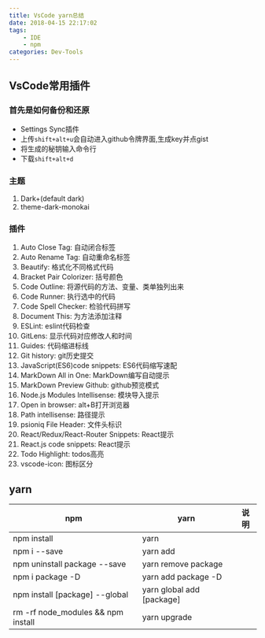 ```yaml
---
title: VsCode yarn总结
date: 2018-04-15 22:17:02
tags:
    - IDE
    - npm
categories: Dev-Tools
---
```


## VsCode常用插件

### 首先是如何备份和还原
- Settings Sync插件
- 上传`shift+alt+u`会自动进入github令牌界面,生成key并点gist
- 将生成的秘钥输入命令行
- 下载`shift+alt+d`

### 主题
1. Dark+(default dark)
2. theme-dark-monokai
<!--more-->

### 插件
1. Auto Close Tag: 自动闭合标签
2. Auto Rename Tag: 自动重命名标签
3. Beautify: 格式化不同格式代码
4. Bracket Pair Colorizer: 括号颜色
5. Code Outline: 将源代码的方法、变量、类单独列出来
6. Code Runner: 执行选中的代码
7. Code Spell Checker: 检验代码拼写
8. Document This: 为方法添加注释
9. ESLint: eslint代码检查
10. GitLens: 显示代码对应修改人和时间
11. Guides: 代码缩进标线
12. Git history: git历史提交
12. JavaScript(ES6)code snippets: ES6代码缩写速配
13. MarkDown All in One: MarkDown编写自动提示
14. MarkDown Preview Github: github预览模式
15. Node.js Modules Intellisense: 模块导入提示
16. Open in browser: alt+B打开浏览器
17. Path intellisense: 路径提示
18. psioniq File Header: 文件头标识
19. React/Redux/React-Router Snippets: React提示
20. React.js code snippets: React提示
21. Todo Highlight: todos高亮
22. vscode-icon: 图标区分

## yarn
npm|yarn|说明
---|---|---
npm install|yarn|
npm i --save|yarn add|
npm uninstall package --save|yarn remove package|
npm i package -D|yarn add package -D|
npm install [package] --global|yarn global add [package]|
rm -rf node_modules && npm install|yarn upgrade|